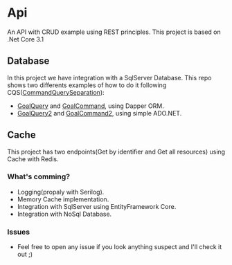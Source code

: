 # Api

An API with CRUD example using REST principles. 
This project is based on .Net Core 3.1 

## Database

In this project we have integration with a SqlServer Database. 
This repo shows two differents examples of how to do it following CQS(<a href="https://martinfowler.com/bliki/CommandQuerySeparation.html">CommandQuerySeparation</a>): 
- <a href="https://github.com/BrenoBaronte/api/blob/master/Api.Repositories/Queries/GoalQuery.cs">GoalQuery</a> and <a href="https://github.com/BrenoBaronte/api/blob/master/Api.Repositories/Commands/GoalCommand.cs">GoalCommand</a>, using Dapper ORM.
- <a href="https://github.com/BrenoBaronte/api/blob/master/Api.Repositories/Queries/GoalQuery2.cs">GoalQuery2</a> and <a href="https://github.com/BrenoBaronte/api/blob/master/Api.Repositories/Commands/GoalCommand2.cs">GoalCommand2</a>, using simple ADO.NET.
 
## Cache

This project has two endpoints(Get by identifier and Get all resources) using Cache with Redis. 

### What's comming?

- Logging(propaly with Serilog).
- Memory Cache implementation.
- Integration with SqlServer using EntityFramework Core.
- Integration with NoSql Database.

### Issues

- Feel free to open any issue if you look anything suspect and I'll check it out ;)
